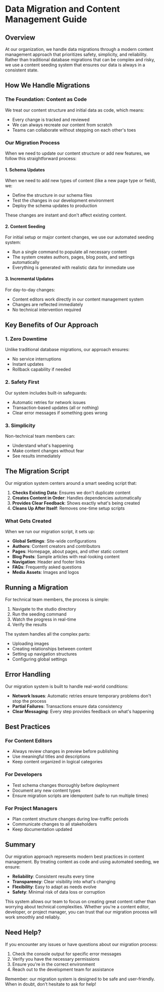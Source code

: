 # Data Migration and Content Management Guide

## Overview

At our organization, we handle data migrations through a modern content management approach that prioritizes safety, simplicity, and reliability. Rather than traditional database migrations that can be complex and risky, we use a content seeding system that ensures our data is always in a consistent state.

## How We Handle Migrations

### The Foundation: Content as Code

We treat our content structure and initial data as code, which means:
- Every change is tracked and reviewed
- We can always recreate our content from scratch
- Teams can collaborate without stepping on each other's toes

### Our Migration Process

When we need to update our content structure or add new features, we follow this straightforward process:

#### 1. **Schema Updates**
When we need to add new types of content (like a new page type or field), we:
- Define the structure in our schema files
- Test the changes in our development environment
- Deploy the schema updates to production

These changes are instant and don't affect existing content.

#### 2. **Content Seeding**
For initial setup or major content changes, we use our automated seeding system:
- Run a single command to populate all necessary content
- The system creates authors, pages, blog posts, and settings automatically
- Everything is generated with realistic data for immediate use

#### 3. **Incremental Updates**
For day-to-day changes:
- Content editors work directly in our content management system
- Changes are reflected immediately
- No technical intervention required

## Key Benefits of Our Approach

### 1. **Zero Downtime**
Unlike traditional database migrations, our approach ensures:
- No service interruptions
- Instant updates
- Rollback capability if needed

### 2. **Safety First**
Our system includes built-in safeguards:
- Automatic retries for network issues
- Transaction-based updates (all or nothing)
- Clear error messages if something goes wrong

### 3. **Simplicity**
Non-technical team members can:
- Understand what's happening
- Make content changes without fear
- See results immediately

## The Migration Script

Our migration system centers around a smart seeding script that:

1. **Checks Existing Data**: Ensures we don't duplicate content
2. **Creates Content in Order**: Handles dependencies automatically
3. **Provides Clear Feedback**: Shows exactly what's being created
4. **Cleans Up After Itself**: Removes one-time setup scripts

### What Gets Created

When we run our migration script, it sets up:
- **Global Settings**: Site-wide configurations
- **Authors**: Content creators and contributors
- **Pages**: Homepage, about pages, and other static content
- **Blog Posts**: Sample articles with real-looking content
- **Navigation**: Header and footer links
- **FAQs**: Frequently asked questions
- **Media Assets**: Images and logos

## Running a Migration

For technical team members, the process is simple:

1. Navigate to the studio directory
2. Run the seeding command
3. Watch the progress in real-time
4. Verify the results

The system handles all the complex parts:
- Uploading images
- Creating relationships between content
- Setting up navigation structures
- Configuring global settings

## Error Handling

Our migration system is built to handle real-world conditions:

- **Network Issues**: Automatic retries ensure temporary problems don't stop the process
- **Partial Failures**: Transactions ensure data consistency
- **Clear Messaging**: Every step provides feedback on what's happening

## Best Practices

### For Content Editors
- Always review changes in preview before publishing
- Use meaningful titles and descriptions
- Keep content organized in logical categories

### For Developers
- Test schema changes thoroughly before deployment
- Document any new content types
- Ensure migration scripts are idempotent (safe to run multiple times)

### For Project Managers
- Plan content structure changes during low-traffic periods
- Communicate changes to all stakeholders
- Keep documentation updated

## Summary

Our migration approach represents modern best practices in content management. By treating content as code and using automated seeding, we ensure:

- **Reliability**: Consistent results every time
- **Transparency**: Clear visibility into what's changing
- **Flexibility**: Easy to adapt as needs evolve
- **Safety**: Minimal risk of data loss or corruption

This system allows our team to focus on creating great content rather than worrying about technical complexities. Whether you're a content editor, developer, or project manager, you can trust that our migration process will work smoothly and reliably.

## Need Help?

If you encounter any issues or have questions about our migration process:
1. Check the console output for specific error messages
2. Verify you have the necessary permissions
3. Ensure you're in the correct environment
4. Reach out to the development team for assistance

Remember: our migration system is designed to be safe and user-friendly. When in doubt, don't hesitate to ask for help!